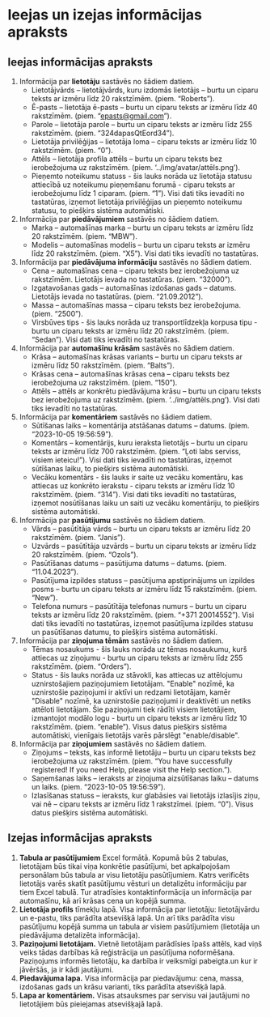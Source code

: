 # Ieejas un izejas informācijas apraksts
## Ieejas informācijas apraksts

1. Informācija par **lietotāju** sastāvēs no šādiem datiem.
    - Lietotājvārds – lietotājvārds, kuru izdomās lietotājs – burtu un ciparu teksts ar izmēru līdz 20 rakstzīmēm.  (piem. “Roberts”).
    - Ē-pasts – lietotāja ē-pasts – burtu un ciparu teksts ar izmēru līdz 40 rakstzīmēm. (piem. “epasts@gmail.com”).
    - Parole – lietotāja parole – burtu un ciparu teksts ar izmēru līdz 255 rakstzīmēm. (piem. “324dapasQtEord34”).
    - Lietotāja privilēģijas – lietotāja loma – ciparu teksts ar izmēru līdz 10 rakstzīmēm. (piem. “0”).
    - Attēls – lietotāja profila attēls – burtu un ciparu teksts bez ierobežojuma uz rakstzīmēm. (piem. ‘../img/avatar/attēls.png’). 
    - Pieņemto noteikumu statuss - šis lauks norāda uz lietotāja statusu attiecībā uz noteikumu pieņemšanu forumā - ciparu teksts ar ierobežojumu līdz 1 ciparam. (piem. “1”).
    Visi dati tiks ievadīti no tastatūras, izņemot lietotāja privilēģijas un pieņemto noteikumu statusu, to piešķirs sistēma automātiski.
2. Informācija par **piedāvājumiem** sastāvēs no šādiem datiem.
    - Marka – automašīnas marka – burtu un ciparu teksts ar izmēru līdz 20 rakstzīmēm. (piem. “MBW”).
    - Modelis – automašīnas modelis – burtu un ciparu teksts ar izmēru līdz 20 rakstzīmēm. (piem. “X5”).
    Visi dati tiks ievadīti no tastatūras.
3. Informācija par **piedāvājuma informāciju** sastāvēs no šādiem datiem.
    - Cena – automašīnas cena – ciparu teksts bez ierobežojuma uz rakstzīmēm. Lietotājs ievada no tastatūras. (piem. “32000”).
    - Izgatavošanas gads – automašīnas izdošanas gads – datums. Lietotājs ievada no tastatūras. (piem. “21.09.2012”).
    - Massa – automašīnas massa – ciparu teksts bez ierobežojuma. (piem. “2500”).
    - Virsbūves tips - šis lauks norāda uz transportlīdzekļa korpusa tipu - burtu un ciparu teksts ar izmēru līdz 20 rakstzīmēm. (piem. “Sedan”).
    Visi dati tiks ievadīti no tastatūras.
4. Informācija par **automašīnu krāsām** sastāvēs no šādiem datiem.
    - Krāsa – automašīnas krāsas variants – burtu un ciparu teksts ar izmēru līdz 50 rakstzīmēm. (piem. “Balts”).
    - Krāsas cena – automašīnas krāsas cena – ciparu teksts bez ierobežojuma uz rakstzīmēm. (piem. “150”).
    - Attēls – attēls ar konkrētu piedāvājuma krāsu – burtu un ciparu teksts bez ierobežojuma uz rakstzīmēm.  (piem. ‘../img/attēls.png’).
    Visi dati tiks ievadīti no tastatūras.
5. Informācija par **komentāriem** sastāvēs no šādiem datiem.
    - Sūtīšanas laiks – komentārija atstāšanas datums – datums. (piem. “2023-10-05 19:56:59”).
    - Komentārs – komentārijs, kuru ieraksta lietotājs – burtu un ciparu teksts ar izmēru līdz 700 rakstzīmēm. (piem. “Ļoti labs serviss, visiem ieteicu!”).
    Visi dati tiks ievadīti no tastatūras, izņemot sūtīšanas laiku, to piešķirs sistēma automātiski.
    - Vecāku komentārs - šis lauks ir saite uz vecāku komentāru, kas attiecas uz konkrēto ierakstu - ciparu teksts ar izmēru līdz 10 rakstzīmēm. (piem. “314”).
    Visi dati tiks ievadīti no tastatūras, izņemot nosūtīšanas laiku un saiti uz vecāku komentāriju, to piešķirs sistēma automātiski.
6. Informācija par **pasūtijumu** sastāvēs no šādiem datiem.
    - Vārds – pasūtītāja vārds – burtu un ciparu teksts ar izmēru līdz 20 rakstzīmēm. (piem. “Janis”).
    - Uzvārds – pasūtītāja uzvārds – burtu un ciparu teksts ar izmēru līdz 20 rakstzīmēm. (piem. “Ozols”).
    - Pasūtīšanas datums – pasūtijuma datums – datums. (piem. “11.04.2023”).
    - Pasūtījuma izpildes statuss – pasūtijuma apstiprinājums un izpildes posms – burtu un ciparu teksts ar izmēru līdz 15 rakstzīmēm. (piem. “New”).
    - Telefona numurs – pasūtītāja telefonas numurs – burtu un ciparu teksts ar izmēru līdz 20 rakstzīmēm. (piem. “+371 20014552”).
    Visi dati tiks ievadīti no tastatūras, izņemot pasūtījuma izpildes statusu un pasūtīšanas datumu, to piešķirs sistēma automātiski.
7. Informācija par **ziņojuma tēmām** sastāvēs no šādiem datiem.
    - Tēmas nosaukums - šis lauks norāda uz tēmas nosaukumu, kurš attiecas uz ziņojumu - burtu un ciparu teksts ar izmēru līdz 255 rakstzīmēm. (piem. “Orders”).
    - Status - šis lauks norāda uz stāvokli, kas attiecas uz attēlojumu uznirstošajiem paziņojumiem lietotājam. "Enable" nozīmē, ka uznirstošie paziņojumi ir aktīvi un redzami lietotājam, kamēr "Disable" nozīmē, ka uznirstošie paziņojumi ir deaktivēti un netiks attēloti lietotājam. Šie paziņojumi tiek rādīti visiem lietotājiem, izmantojot modālo logu - burtu un ciparu teksts ar izmēru līdz 10 rakstzīmēm. (piem. “enable”).
    Visus datus piešķirs sistēma automātiski, vienīgais lietotājs varēs pārslēgt "enable/disable".
8. Informācija par **ziņojumiem** sastāvēs no šādiem datiem.
    - Ziņojums – teksts, kas informē lietotāju – burtu un ciparu teksts bez ierobežojuma uz rakstzīmēm. (piem. “You have successfully registered! If you need Help, please visit the Help section.”).
    - Saņemšanas laiks – ieraksts ar ziņojuma aizsūtīšanas laiku – datums un laiks. (piem. “2023-10-05 19:56:59”).
    - Izlasīšanas statuss – ieraksts, kur glabāsies vai lietotājs izlasījis ziņu, vai nē – ciparu teksts ar izmēru līdz 1 rakstzīmei. (piem. “0”).
    Visus datus piešķirs sistēma automātiski.

## Izejas informācijas apraksts

1. **Tabula ar pasūtījumiem** Excel formātā. Kopumā būs 2 tabulas, lietotājam būs tikai viņa konkrētie pasūtījumi, bet apkalpojošam personālam būs tabula ar visu lietotāju pasūtījumiem. Katrs verificēts lietotājs varēs skatīt pasūtījumu vēsturi un detalizētu informāciju par tiem Excel tabulā. Tur atradīsies kontaktinformācija un informācija par automašīnu, kā arī krāsas cena un kopējā summa.
2. **Lietotāja profils** tīmekļu lapā. Visa informācija par lietotāju: lietotājvārdu un e-pastu, tiks parādīta atsevišķā lapā. Un arī tiks parādīta visu pasūtījumu kopējā summa un tabula ar visiem pasūtījumiem (lietotāja un piedāvājuma detalizēta informācija).
3. **Paziņojumi lietotājam.** Vietnē lietotājam parādīsies īpašs attēls, kad viņš veiks tādas darbības kā reģistrācija un pasūtījuma noformēšana. Paziņojums informēs lietotāju, ka darbība ir veiksmīgi pabeigta.un kur ir jāvēršās, ja ir kādi jautājumi.
4. **Piedavājuma lapa.** Visa informācija par piedavājumu: cena, massa, izdošanas gads un krāsu varianti, tiks parādīta atsevišķā lapā.
5. **Lapa ar komentāriem.** Visas atsauksmes par servisu vai jautājumi no lietotājiem būs pieiejamas atsevišķajā lapā.